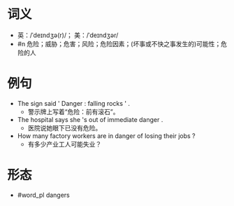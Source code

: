 # 词义
- 英：/ˈdeɪndʒə(r)/； 美：/ˈdeɪndʒər/
- #n 危险；威胁；危害；风险；危险因素；(坏事或不快之事发生的)可能性；危险的人
# 例句
- The sign said ' Danger : falling rocks ' .
	- 警示牌上写着“危险：前有滚石”。
- The hospital says she 's out of immediate danger .
	- 医院说她眼下已没有危险。
- How many factory workers are in danger of losing their jobs ?
	- 有多少产业工人可能失业？
# 形态
- #word_pl dangers
